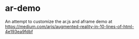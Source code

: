 # ar-demo
An attempt to customize the ar.js and aframe demo at https://medium.com/arjs/augmented-reality-in-10-lines-of-html-4e193ea9fdbf

